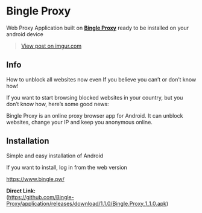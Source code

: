 # Bingle Proxy

Web Proxy Application built on [**Bingle Proxy**](https://github.com/Bingle-Proxy/) ready to be installed on your android device

<blockquote class="imgur-embed-pub" lang="en" data-id="fwnJAp4"><a href="https://imgur.com/fwnJAp4">View post on imgur.com</a></blockquote><script async src="//s.imgur.com/min/embed.js" charset="utf-8"></script>

## Info

How to unblock all websites now even If you believe you can’t or don’t know how!

If you want to start browsing blocked websites in your country, but you don’t know how, here’s some good news:

Bingle Proxy is an online proxy browser app for Android. It can unblock websites, change your IP and keep you anonymous online.

## Installation

Simple and easy installation of Android

If you want to install, log in from the web version

https://www.bingle.pw/


**Direct Link:**  
(https://github.com/Bingle-Proxy/application/releases/download/1.1.0/Bingle.Proxy_1_1.0.apk)
